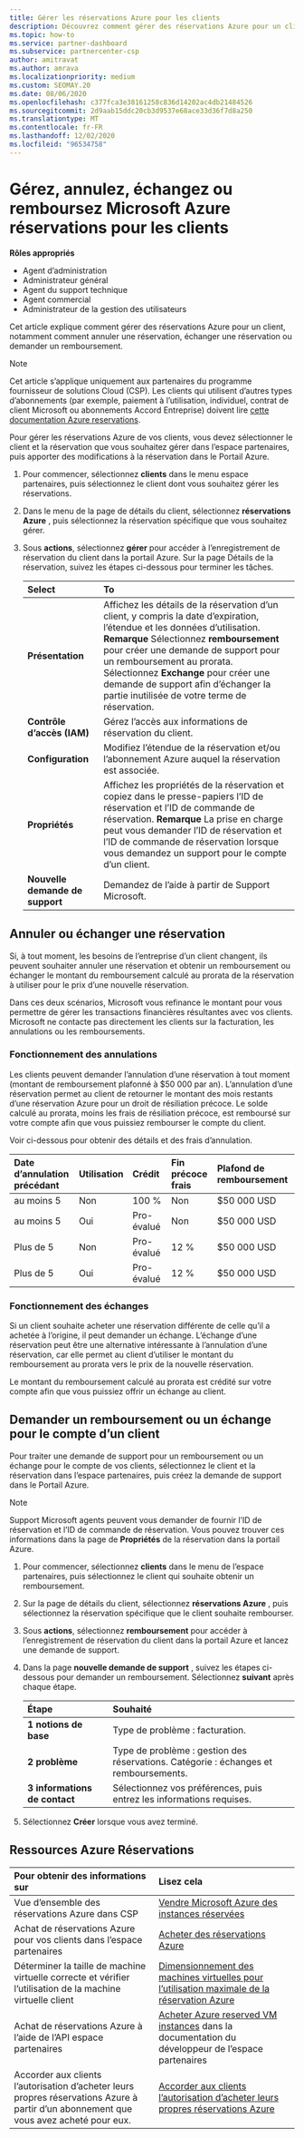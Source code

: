 ```yaml
---
title: Gérer les réservations Azure pour les clients
description: Découvrez comment gérer des réservations Azure pour un client, notamment comment annuler une réservation, échanger une réservation ou demander un remboursement.
ms.topic: how-to
ms.service: partner-dashboard
ms.subservice: partnercenter-csp
author: amitravat
ms.author: amrava
ms.localizationpriority: medium
ms.custom: SEOMAY.20
ms.date: 08/06/2020
ms.openlocfilehash: c377fca3e38161258c836d14202ac4db21484526
ms.sourcegitcommit: 2d9aab15ddc20cb3d9537e68ace33d36f7d8a250
ms.translationtype: MT
ms.contentlocale: fr-FR
ms.lasthandoff: 12/02/2020
ms.locfileid: "96534758"
---
```

# <a name="manage-cancel-exchange-or-refund-microsoft-azure-reservations-for-customers"></a>Gérez, annulez, échangez ou remboursez Microsoft Azure réservations pour les clients

**Rôles appropriés**

- Agent d’administration
- Administrateur général
- Agent du support technique
- Agent commercial
- Administrateur de la gestion des utilisateurs

Cet article explique comment gérer des réservations Azure pour un client, notamment comment annuler une réservation, échanger une réservation ou demander un remboursement.

> [!NOTE]
> Cet article s’applique uniquement aux partenaires du programme fournisseur de solutions Cloud (CSP). Les clients qui utilisent d’autres types d’abonnements (par exemple, paiement à l’utilisation, individuel, contrat de client Microsoft ou abonnements Accord Entreprise) doivent lire [cette documentation Azure reservations](/azure/cost-management-billing/reservations).

Pour gérer les réservations Azure de vos clients, vous devez sélectionner le client et la réservation que vous souhaitez gérer dans l’espace partenaires, puis apporter des modifications à la réservation dans le Portail Azure.

1. Pour commencer, sélectionnez **clients** dans le menu espace partenaires, puis sélectionnez le client dont vous souhaitez gérer les réservations. 

2. Dans le menu de la page de détails du client, sélectionnez **réservations Azure** , puis sélectionnez la réservation spécifique que vous souhaitez gérer.  

3. Sous **actions**, sélectionnez **gérer** pour accéder à l’enregistrement de réservation du client dans la portail Azure. Sur la page Détails de la réservation, suivez les étapes ci-dessous pour terminer les tâches.  

    | **Select**   | **To**    |
    |:-----------------------------|:-----------------|
    | **Présentation**   | Affichez les détails de la réservation d’un client, y compris la date d’expiration, l’étendue et les données d’utilisation. **Remarque** Sélectionnez **remboursement** pour créer une demande de support pour un remboursement au prorata. Sélectionnez **Exchange** pour créer une demande de support afin d’échanger la partie inutilisée de votre terme de réservation.  
    | **Contrôle d’accès (IAM)**   | Gérez l’accès aux informations de réservation du client.|
    | **Configuration**   | Modifiez l’étendue de la réservation et/ou l’abonnement Azure auquel la réservation est associée.    |
    | **Propriétés**   | Affichez les propriétés de la réservation et copiez dans le presse-papiers l’ID de réservation et l’ID de commande de réservation. **Remarque** La prise en charge peut vous demander l’ID de réservation et l’ID de commande de réservation lorsque vous demandez un support pour le compte d’un client.    |
    | **Nouvelle demande de support**    | Demandez de l’aide à partir de Support Microsoft.   |
 
## <a name="cancel-or-exchange-a-reservation"></a>Annuler ou échanger une réservation

Si, à tout moment, les besoins de l’entreprise d’un client changent, ils peuvent souhaiter annuler une réservation et obtenir un remboursement ou échanger le montant du remboursement calculé au prorata de la réservation à utiliser pour le prix d’une nouvelle réservation.

Dans ces deux scénarios, Microsoft vous refinance le montant pour vous permettre de gérer les transactions financières résultantes avec vos clients. Microsoft ne contacte pas directement les clients sur la facturation, les annulations ou les remboursements.

### <a name="how-cancellations-work"></a>Fonctionnement des annulations

Les clients peuvent demander l’annulation d’une réservation à tout moment (montant de remboursement plafonné à $50 000 par an). L’annulation d’une réservation permet au client de retourner le montant des mois restants d’une réservation Azure pour un droit de résiliation précoce. Le solde calculé au prorata, moins les frais de résiliation précoce, est remboursé sur votre compte afin que vous puissiez rembourser le compte du client. 

Voir ci-dessous pour obtenir des détails et des frais d’annulation.


|**Date d’annulation**<br> précédant   |**Utilisation**    |**Crédit**  |**Fin précoce**<br> frais    |**Plafond de remboursement** | 
|:----------------------------------|:------------|:-----------|:--------------------------------|:--------------|
|au moins 5                         | Non          | 100 %       | Non                              | $50 000 USD   |
|au moins 5                         | Oui         | Pro-évalué  | Non                              | $50 000 USD   |
|Plus de 5                        | Non          | Pro-évalué  | 12 %                             | $50 000 USD   |
|Plus de 5                        | Oui         | Pro-évalué  | 12 %                             | $50 000 USD   |

### <a name="how-exchanges-work"></a>Fonctionnement des échanges 

Si un client souhaite acheter une réservation différente de celle qu’il a achetée à l’origine, il peut demander un échange. L’échange d’une réservation peut être une alternative intéressante à l’annulation d’une réservation, car elle permet au client d’utiliser le montant du remboursement au prorata vers le prix de la nouvelle réservation. 

Le montant du remboursement calculé au prorata est crédité sur votre compte afin que vous puissiez offrir un échange au client.

## <a name="request-a-refund-or-exchange-on-behalf-of-a-customer"></a>Demander un remboursement ou un échange pour le compte d’un client

Pour traiter une demande de support pour un remboursement ou un échange pour le compte de vos clients, sélectionnez le client et la réservation dans l’espace partenaires, puis créez la demande de support dans le Portail Azure. 

>[!NOTE]
>Support Microsoft agents peuvent vous demander de fournir l’ID de réservation et l’ID de commande de réservation. Vous pouvez trouver ces informations dans la page de **Propriétés** de la réservation dans la portail Azure.

1. Pour commencer, sélectionnez **clients** dans le menu de l’espace partenaires, puis sélectionnez le client qui souhaite obtenir un remboursement. 

2. Sur la page de détails du client, sélectionnez **réservations Azure** , puis sélectionnez la réservation spécifique que le client souhaite rembourser.  

3. Sous **actions**, sélectionnez **remboursement** pour accéder à l’enregistrement de réservation du client dans la portail Azure et lancez une demande de support.  

4. Dans la page **nouvelle demande de support** , suivez les étapes ci-dessous pour demander un remboursement. Sélectionnez **suivant** après chaque étape. 

   |**Étape**                    |**Souhaité**    |
   |:---------------------------|:-----------------|
   |**1 notions de base**                |Type de problème : facturation.  |
   |**2 problème**               |Type de problème : gestion des réservations. Catégorie : échanges et remboursements. |
   |**3 informations de contact**   |Sélectionnez vos préférences, puis entrez les informations requises. 

5. Sélectionnez **Créer** lorsque vous avez terminé.

## <a name="azure-reservations-resources"></a>Ressources Azure Réservations

|**Pour obtenir des informations sur**   |**Lisez cela**    |
|:-----------------------------|:-----------------|
|Vue d’ensemble des réservations Azure dans CSP  | [Vendre Microsoft Azure des instances réservées](azure-reservations.md) |
|Achat de réservations Azure pour vos clients dans l’espace partenaires   | [Acheter des réservations Azure](azure-reservations-buying.md) |
|Déterminer la taille de machine virtuelle correcte et vérifier l’utilisation de la machine virtuelle client   | [Dimensionnement des machines virtuelles pour l’utilisation maximale de la réservation Azure](azure-usage.md)   |
|Achat de réservations Azure à l’aide de l’API espace partenaires | [Acheter Azure reserved VM instances](/partner-center/develop/purchase-azure-reservations) dans la documentation du développeur de l’espace partenaires   |
|Accorder aux clients l’autorisation d’acheter leurs propres réservations Azure à partir d’un abonnement que vous avez acheté pour eux. | [Accorder aux clients l’autorisation d’acheter leurs propres réservations Azure](give-customers-permission.md)   |